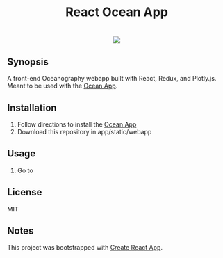 <h1 align="center">React Ocean App<h1/>

<p align="center">
    <img src ="http://g.recordit.co/48o9VCOhqc.gif" />
</p>

## Synopsis

A front-end Oceanography webapp built with React, Redux, and Plotly.js. Meant to be used with the [Ocean App](https://github.com/hardinthepaints/ocean-app "Ocean App Server").

## Installation

1. Follow directions to install the [Ocean App](https://github.com/hardinthepaints/ocean-app "Ocean App Server")
2. Download this repository in app/static/webapp

## Usage

1. Go to [](http://localhost:5000/app/static/webapp/react-ocean-app/build/index.html, "http://localhost:5000/app/static/webapp/react-ocean-app/build/index.html")


## License

MIT

## Notes
This project was bootstrapped with [Create React App](https://github.com/facebookincubator/create-react-app).

